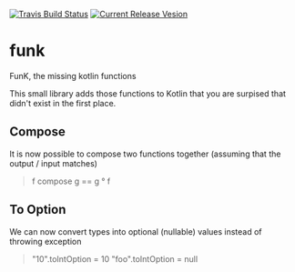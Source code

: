 [![Travis Build Status](https://api.travis-ci.org/tonyklawrence/funk.svg)](https://travis-ci.org/tonyklawrence/funk)
[![Current Release Vesion](https://img.shields.io/badge/funk-1.0.0-blue.svg)](https://github.com/tonyklawrence/funk/releases/tag/v1.0.0)

# funk
FunK, the missing kotlin functions

This small library adds those functions to Kotlin that you are surpised that didn't exist in the first place.

## Compose

It is now possible to compose two functions together (assuming that the output / input matches)

> f compose g == g ° f

## To Option

We can now convert types into optional (nullable) values instead of throwing exception

> "10".toIntOption = 10
> "foo".toIntOption = null